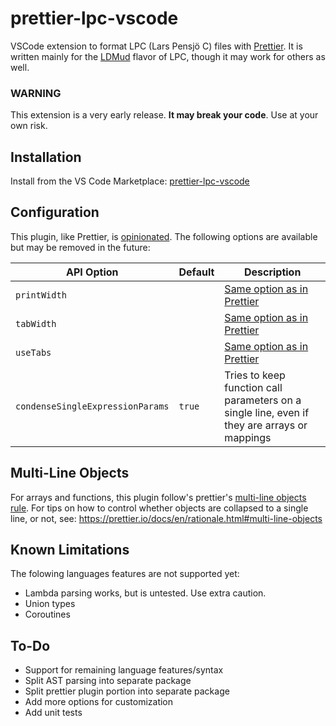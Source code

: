 # prettier-lpc-vscode
VSCode extension to format LPC (Lars Pensjö C) files with [Prettier](https://prettier.io/). It is written mainly for the [LDMud](http://www.ldmud.eu/) flavor of LPC, though it may work for others as well.

### WARNING 
This extension is a very early release. **It may break your code**. Use at your own risk.

## Installation
Install from the VS Code Marketplace: [prettier-lpc-vscode](https://marketplace.visualstudio.com/items?itemName=jlchmura.prettier-lpc-vscode)

## Configuration

This plugin, like Prettier, is
[opinionated](https://prettier.io/docs/en/option-philosophy.html). The following
options are available but may be removed in the future:

| API Option           | Default | Description                                                                        |
| -------------------- | ------- | ---------------------------------------------------------------------------------- |
| `printWidth`         |         | [Same option as in Prettier](https://prettier.io/docs/en/options.html#print-width) |
| `tabWidth`           |         | [Same option as in Prettier](https://prettier.io/docs/en/options.html#tab-width)   |
| `useTabs`            |         | [Same option as in Prettier](https://prettier.io/docs/en/options.html#tabs)        |
| `condenseSingleExpressionParams`   | `true` | Tries to keep function call parameters on a single line, even if they are arrays or mappings |

## Multi-Line Objects

For arrays and functions, this plugin follow's prettier's [multi-line objects rule](https://prettier.io/docs/en/rationale.html#multi-line-objects). For tips on how to control whether objects
are collapsed to a single line, or not, see: https://prettier.io/docs/en/rationale.html#multi-line-objects

## Known Limitations
The folowing languages features are not supported yet:
- Lambda parsing works, but is untested. Use extra caution.
- Union types
- Coroutines 

## To-Do
- Support for remaining language features/syntax
- Split AST parsing into separate package
- Split prettier plugin portion into separate package
- Add more options for customization
- Add unit tests
